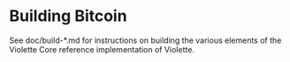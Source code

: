 Building Bitcoin
================

See doc/build-*.md for instructions on building the various
elements of the Violette Core reference implementation of Violette.
